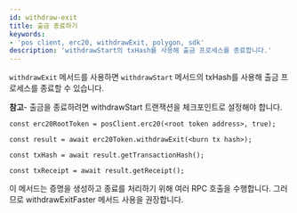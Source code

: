 ```yaml
---
id: withdraw-exit
title: 출금 종료하기
keywords:
- 'pos client, erc20, withdrawExit, polygon, sdk'
description: 'withdrawStart의 txHash를 사용해 출금 프로세스를 종료합니다.'
---
```


`withdrawExit` 메서드를 사용하면 `withdrawStart` 메서드의 txHash를 사용해 출금 프로세스를 종료할 수 있습니다.

**참고**- 출금을 종료하려면 withdrawStart 트랜잭션을 체크포인트로 설정해야 합니다.

```
const erc20RootToken = posClient.erc20(<root token address>, true);

const result = await erc20Token.withdrawExit(<burn tx hash>);

const txHash = await result.getTransactionHash();

const txReceipt = await result.getReceipt();

```


이 메서드는 증명을 생성하고 종료를 처리하기 위해 여러 RPC 호출을 수행합니다. 그러므로 withdrawExitFaster 메서드 사용을 권장합니다.
>

